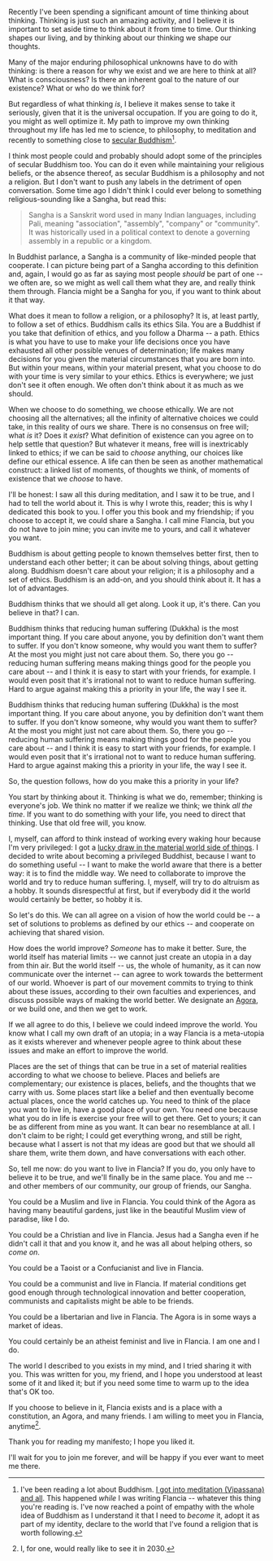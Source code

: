 <!--
.. title: In Flancia we will one day meet
.. slug: one-day
.. date: 2019-10-11 16:22:39 UTC+02:00
.. tags: 
.. category: 
.. link: 
.. description: 
.. type: text
.. status:
-->

Recently I've been spending a significant amount of time thinking about thinking. Thinking is just such an amazing activity, and I believe it is important to set aside time to think about it from time to time. Our thinking shapes our living, and by thinking about our thinking we shape our thoughts.

Many of the major enduring philosophical unknowns have to do with thinking: is there a reason for why we exist and we are here to think at all? What is consciousness? Is there an inherent goal to the nature of our existence? What or who do we think for?

But regardless of what thinking *is*, I believe it makes sense to take it seriously, given that it is the universal occupation. If you are going to do it, you might as well optimize it. My path to improve my own thinking throughout my life has led me to science, to philosophy, to meditation and recently to something close to [secular Buddhism](https://en.wikipedia.org/wiki/Secular_Buddhism)[^60].

[^60]: I've been reading a lot about Buddhism. [I got into meditation (Vipassana) and all](link://slug/meditation-for-programmers). This happened *while* I was writing Flancia -- whatever this thing you're reading is. I've now reached a point of empathy with the whole idea of Buddhism as I understand it that I need to *become* it, adopt it as part of my identity, declare to the world that I've found a religion that is worth following.

I think most people could and probably should adopt some of the principles of secular Buddhism too. You can do it even while maintaining your religious beliefs, or the absence thereof, as secular Buddhism is a philosophy and not a religion. But I don't want to push any labels in the detriment of open conversation. Some time ago I didn't think I could ever belong to something religious-sounding like a Sangha, but read this: 

> Sangha is a Sanskrit word used in many Indian languages, including Pali, meaning "association", "assembly", "company" or "community". It was historically used in a political context to denote a governing assembly in a republic or a kingdom.

In Buddhist parlance, a Sangha is a community of like-minded people that cooperate. I can picture being part of a Sangha according to this definition and, again, I would go as far as saying most people *should* be part of one -- we often are, so we might as well call them what they are, and really think them through. Flancia might be a Sangha for you, if you want to think about it that way.

What does it mean to follow a religion, or a philosophy? It is, at least partly, to follow a set of ethics. Buddhism calls its ethics Sila. You are a Buddhist if you take that definition of ethics, and you follow a Dharma -- a path. Ethics is what you have to use to make your life decisions once you have exhausted all other possible venues of determination; life makes many decisions for you given the material circumstances that you are born into. But within your means, within your material present, what you choose to do with your time is very similar to your ethics. Ethics is everywhere; we just don't see it often enough. We often don't think about it as much as we should.

When we choose to do something, we choose ethically. We are not choosing all the alternatives; all the infinity of alternative choices we could take, in this reality of ours we share. There is no consensus on free will; what *is* it? Does it *exist*? What definition of existence can you agree on to help settle that question? But whatever it means, free will is inextricably linked to ethics; if we can be said to *choose* anything, our choices like define our ethical essence. A life can then be seen as another mathematical construct: a linked list of moments, of thoughts we think, of moments of existence that we *choose* to have.

I'll be honest: I saw all this during meditation, and I saw it to be true, and I had to tell the world about it. This is why I wrote this, reader; this is why I dedicated this book to you. I offer you this book and my friendship; if you choose to accept it, we could share a Sangha. I call mine Flancia, but you do not have to join mine; you can invite me to yours, and call it whatever you want.

Buddhism is about getting people to known themselves better first, then to understand each other better; it can be about solving things, about getting along. Buddhism doesn't care about your religion; it is a philosophy and a set of ethics. Buddhism is an add-on, and you should think about it. It has a lot of advantages.

Buddhism thinks that we should all get along. Look it up, it's there. Can you believe in that? I can.

Buddhism thinks that reducing human suffering (Dukkha) is the most important thing. If you care about anyone, you by definition don't want them to suffer. If you don't know someone, why would you want them to suffer? At the most you might just not care about them. So, there you go -- reducing human suffering means making things good for the people you care about -- and I think it is easy to start with your friends, for example. I would even posit that it's irrational not to want to reduce human suffering. Hard to argue against making this a priority in your life, the way I see it.

Buddhism thinks that reducing human suffering (Dukkha) is the most important thing. If you care about anyone, you by definition don't want them to suffer. If you don't know someone, why would you want them to suffer? At the most you might just not care about them. So, there you go -- reducing human suffering means making things good for the people you care about -- and I think it is easy to start with your friends, for example. I would even posit that it's irrational not to want to reduce human suffering. Hard to argue against making this a priority in your life, the way I see it.

So, the question follows, how do you make this a priority in your life?

You start by thinking about it. Thinking is what we do, remember; thinking is everyone's job. We think no matter if we realize we think; we think *all the time*. If you want to do something with your life, you need to direct that thinking. Use that old free will, you know.

I, myself, can afford to think instead of working every waking hour because I'm very privileged: I got a [lucky draw in the material world side of things](/privilege). I decided to write about becoming a privileged Buddhist, because I want to do something useful -- I want to make the world aware that there is a better way: it is to find the middle way. We need to collaborate to improve the world and try to reduce human suffering. I, myself, will try to do altruism as a hobby. It sounds disrespectful at first, but if everybody did it the world would certainly be better, so hobby it is.

So let's do this. We can all agree on a vision of how the world could be -- a set of solutions to problems as defined by our ethics -- and cooperate on achieving that shared vision. 

How does the world improve? *Someone* has to make it better. Sure, the world itself has material limits -- we cannot just create an utopia in a day from thin air. But the world itself -- us, the whole of humanity, as it can now communicate over the internet -- can agree to work towards the betterment of our world. Whoever is part of our movement commits to trying to think about these issues, according to their own faculties and experiences, and discuss possible ways of making the world better. We designate an [Agora](link://slug/agora), or we build one, and then we get to work.

If we all agree to do this, I believe we could indeed improve the world. You know what I call my own draft of an utopia; in a way Flancia is a meta-utopia as it exists wherever and whenever people agree to think about these issues and make an effort to improve the world.

Places are the set of things that can be true in a set of material realities according to what we choose to believe. Places and beliefs are complementary; our existence is places, beliefs, and the thoughts that we carry with us. Some places start like a belief and then eventually become actual places, once the world catches up. You need to think of the place you want to live in, have a good place of your own. You need one because what you do in life is exercise your free will to get there. Get to yours; it can be as different from mine as you want. It can bear no resemblance at all. I don't claim to be right; I could get everything wrong, and still be right, because what I assert is not that my ideas are good but that we should all share them, write them down, and have conversations with each other.

So, tell me now: do you want to live in Flancia? If you do, you only have to believe it to be true, and we'll finally be in the same place. You and me -- and other members of our community, our group of friends, our Sangha.

You could be a Muslim and live in Flancia. You could think of the Agora as having many beautiful gardens, just like in the beautiful Muslim view of paradise, like I do.

You could be a Christian and live in Flancia. Jesus had a Sangha even if he didn't call it that and you know it, and he was all about helping others, so *come on*.

You could be a Taoist or a Confucianist and live in Flancia.

You could be a communist and live in Flancia. If material conditions get good enough through technological innovation and better cooperation, communists and capitalists might be able to be friends.

You could be a libertarian and live in Flancia. The Agora is in some ways a market of ideas.

You could certainly be an atheist feminist and live in Flancia. I am one and I do.

The world I described to you exists in my mind, and I tried sharing it with you. This was written for you, my friend, and I hope you understood at least some of it and liked it; but if you need some time to warm up to the idea that's OK too.

If you choose to believe in it, Flancia exists and is a place with a constitution, an Agora, and many friends. I am willing to meet you in Flancia, anytime[^2].

[^2]: I, for one, would really like to see it in 2030.

Thank you for reading my manifesto; I hope you liked it. 

I'll wait for you to join me forever, and will be happy if you ever want to meet me there.
